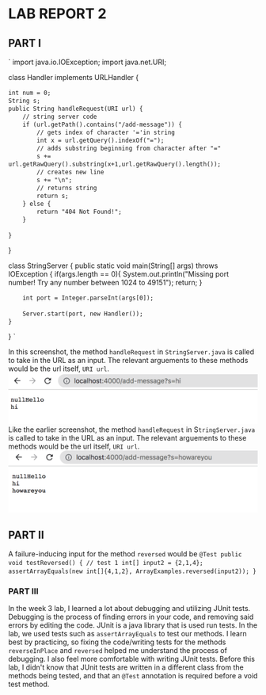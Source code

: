# LAB REPORT 2
## PART I
`
import java.io.IOException;
import java.net.URI;

class Handler implements URLHandler {
   
    int num = 0;
    String s;
    public String handleRequest(URI url) {
        // string server code
        if (url.getPath().contains("/add-message")) {
            // gets index of character '='in string
            int x = url.getQuery().indexOf("=");
            // adds substring beginning from character after "=" 
            s += url.getRawQuery().substring(x+1,url.getRawQuery().length());
            // creates new line
            s += "\n";
            // returns string
            return s;
        } else {
            return "404 Not Found!";
        }

    }
}

class StringServer {
    public static void main(String[] args) throws IOException {
        if(args.length == 0){
            System.out.println("Missing port number! Try any number between 1024 to 49151");
            return;
        }

        int port = Integer.parseInt(args[0]);

        Server.start(port, new Handler());
    }
}
`

In this screenshot, the method `handleRequest` in `StringServer.java` is called to take in the URL as an input. The relevant arguements to these
methods would be the url itself, `URI url`.
![Image](lab2-1.png)
Like the earlier screenshot, the method `handleRequest` in S`tringServer.java` is called to take in the URL as an input. The relevant arguements to these
methods would be the url itself, `URI url`.
![Image](lab2-2.png)
## PART II
A failure-inducing input for the method `reversed` would be
`
@Test
  public void testReversed() {
    // test 1
    int[] input2 = {2,1,4};
    assertArrayEquals(new int[]{4,1,2}, ArrayExamples.reversed(input2));
  }
  `
### PART III
In the week 3 lab, I learned a lot about debugging and utilizing JUnit tests. Debugging is the process of finding errors in your code, and 
removing said errors by editing the code. JUnit is a java library that is used run tests. In the lab, we used tests such as `assertArrayEquals` to test
our methods. I learn best by practicing, so fixing the code/writing tests for the methods `reverseInPlace` and `reversed` helped me understand
the process of debugging. I also feel more comfortable with writing JUnit tests. Before this lab, I didn't know that JUnit tests are written in
a different class from the methods being tested, and that an `@Test` annotation is required before a void test method.
